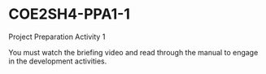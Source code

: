 # COE2SH4-PPA1-1
Project Preparation Activity 1

You must watch the briefing video and read through the manual to engage in the development activities.
